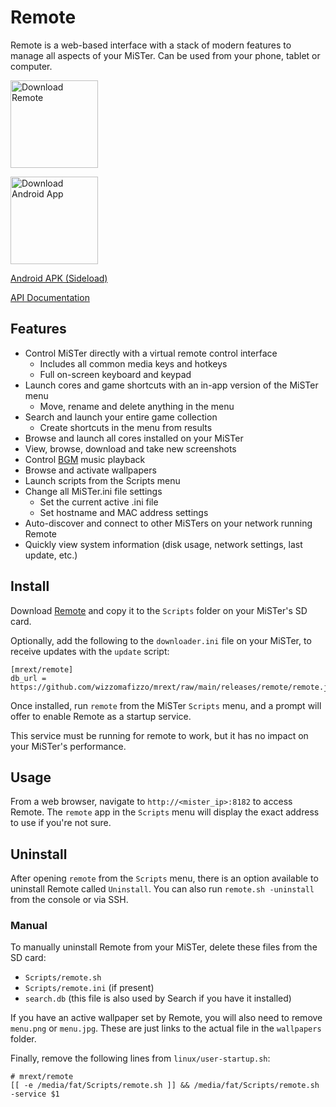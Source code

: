 # Remote

Remote is a web-based interface with a stack of modern features to manage all aspects of your MiSTer. Can be used from your phone, tablet or computer.

<a href="https://github.com/wizzomafizzo/mrext/releases/latest/download/remote.sh"><img src="images/download.svg" alt="Download Remote" title="Download Remote" width="140"></a>

<a href="https://play.google.com/store/apps/details?id=net.mrext.remote"><img src="https://github.com/steverichey/google-play-badge-svg/raw/master/img/en_get.svg" alt="Download Android App" title="Download Android App" width="140"></a>

[Android APK (Sideload)](https://github.com/wizzomafizzo/mrext-client/releases/latest/download/mrext-client.apk)

[API Documentation](remote-api.md)

## Features

* Control MiSTer directly with a virtual remote control interface
  * Includes all common media keys and hotkeys
  * Full on-screen keyboard and keypad
* Launch cores and game shortcuts with an in-app version of the MiSTer menu
  * Move, rename and delete anything in the menu
* Search and launch your entire game collection
  * Create shortcuts in the menu from results
* Browse and launch all cores installed on your MiSTer
* View, browse, download and take new screenshots
* Control [BGM](https://github.com/wizzomafizzo/MiSTer_BGM) music playback
* Browse and activate wallpapers
* Launch scripts from the Scripts menu
* Change all MiSTer.ini file settings
  * Set the current active .ini file
  * Set hostname and MAC address settings
* Auto-discover and connect to other MiSTers on your network running Remote
* Quickly view system information (disk usage, network settings, last update, etc.)

## Install

Download [Remote](https://github.com/wizzomafizzo/mrext/releases/latest/download/remote.sh) and copy it to the `Scripts` folder on your MiSTer's SD card.

Optionally, add the following to the `downloader.ini` file on your MiSTer, to receive updates with the `update` script:
```
[mrext/remote]
db_url = https://github.com/wizzomafizzo/mrext/raw/main/releases/remote/remote.json
```

Once installed, run `remote` from the MiSTer `Scripts` menu, and a prompt will offer to enable Remote as a startup service.

This service must be running for remote to work, but it has no impact on your MiSTer's performance.

## Usage

From a web browser, navigate to `http://<mister_ip>:8182` to access Remote. The `remote` app in the `Scripts` menu will display the exact address to use if you're not sure.

## Uninstall

After opening `remote` from the `Scripts` menu, there is an option available to uninstall Remote called `Uninstall`. You can also run `remote.sh -uninstall` from the console or via SSH.

### Manual

To manually uninstall Remote from your MiSTer, delete these files from the SD card:

* `Scripts/remote.sh`
* `Scripts/remote.ini` (if present)
* `search.db` (this file is also used by Search if you have it installed)

If you have an active wallpaper set by Remote, you will also need to remove `menu.png` or `menu.jpg`. These are just links to the actual file in the `wallpapers` folder.

Finally, remove the following lines from `linux/user-startup.sh`:
```
# mrext/remote
[[ -e /media/fat/Scripts/remote.sh ]] && /media/fat/Scripts/remote.sh -service $1
```
